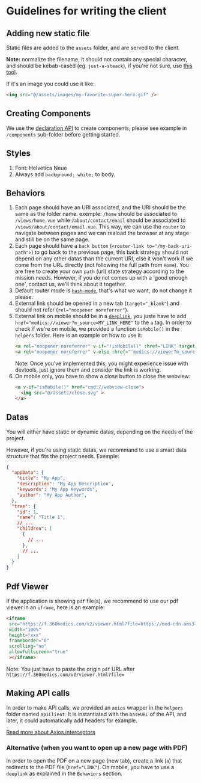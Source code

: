# Guidelines for writing the client

## Adding new static file
Static files are added to the `assets` folder, and are served to the client.

**Note:** normalize the filename, it should not contain any special character, and should be kebab-cased (eg. `just-a-steack`), if you're not sure, use [this tool](https://slugify.online/).

If it's an image you could use it like:
```html
<img src="@/assets/images/my-favorite-super-hero.gif" />
```

## Creating Components
We use the [declaration API](https://v3.vuejs.org/api/composition-api.html) to create components, please see example in `/components` sub-folder before getting started.

## Styles
1. Font: Helvetica Neue
2. Always add `background: white;` to body.

## Behaviors
1. Each page should have an URI associated, and the URI should be the same as the folder name.
  exemple: `/home` should be associated to `/views/home.vue` while `/about/contact/email` should be associated to `/views/about/contact/email.vue`.
  This way, we can use the `router` to navigate between pages and we can reaload the browser at any stage and still be on the same page.
2. Each page should have a `back button` (`<router-link to="/my-back-uri-path">`) to go back to the previous page, this back strategy should not depend on any other datas than the current URI, else it won't work if we come from the URL directly (not following the full path from `Home`).
  You are free to create your own `path` (url) state strategy according to the mission needs. However, if you do not comes up with a 'good enough one', contact us, we'll think about it together.
3. Default router mode is [`hash-mode`](https://router.vuejs.org/guide/essentials/history-mode.html), that's what we want, do not change it please.
4. External link should be opened in a new tab (`target="_blank"`) and should not refer (`rel="noopener noreferrer"`).
5. External link on mobile should be in a [`deeplink`](https://neilpatel.com/blog/mobile-deep-linking/), you juste have to add `href="medics://viewer?m_source=MY_LINK_HERE"` to the `a` tag.
  In order to check if we're on mobile, we provided a function ```isMobile()``` in the `helpers` folder. Here is an example on how to use it:
    ```html
    <a rel="noopener noreferrer" v-if="!isMobile()" :href="LINK" target="blank">TEXTE</a>
    <a rel="noopener noreferrer" v-else :href="'medics://viewer?m_source=' + LINK">TEXTE</a>
    ```
    Note: Once you've implemented this, you might experience issue with devtools, just ignore them and consider the link is working.
5. On mobile only, you have to show a close button to close the webview:
    ```html
    <a v-if="isMobile()" href="cmd://webview-close">
      <img src="@/assets/close.svg" >
    </a>
    ```

## Datas
You will either have static or dynamic datas, depending on the needs of the project.

However, if you're using static datas, we recommand to use a smart data structure that fits the project needs. Exemple:
```json
{
  "appData": {
    "title": "My App",
    "description": "My App Description",
    "keywords": "My App Keywords",
    "author": "My App Author",
  },
  "tree": {
    "id": 1,
    "name": "Title 1",
    // ...
    "children": [
      {
        // ...
      },
      // ...
    ]
  }
}
```

## Pdf Viewer
If the application is showing `pdf` file(s), we recommend to use our pdf viewer in an `iframe`, here is an example:
```html
<iframe
 src="https://f.360medics.com/v2/viewer.html?file=https://med-cdn.ams3.digitaloceanspaces.com/assets/docs/dir69000-69299/69062/main-69062.pdf"
 width="100%"
 height="xxx"
 frameborder="0"
 scrolling="no"
 allowfullscreen="true"
 ></iframe>
```
Note: You just have to paste the origin `pdf` URL after `https://f.360medics.com/v2/viewer.html?file=`

## Making API calls
In order to make API calls, we provided an `axios` wrapper in the `helpers` folder named `apiClient`.
It is instantiated with the `baseURL` of the API, and later, it could automatically add headers for example.

[Read more about Axios interceptors](https://axios-http.com/docs/interceptors)

### Alternative (when you want to open up a new page with PDF)
In order to open the PDF on a new page (new tab), create a link (`a`) that redirects to the PDF file (`href="LINK"`). On mobile, you have to use a `deeplink` as explained in the `Behaviors` section.